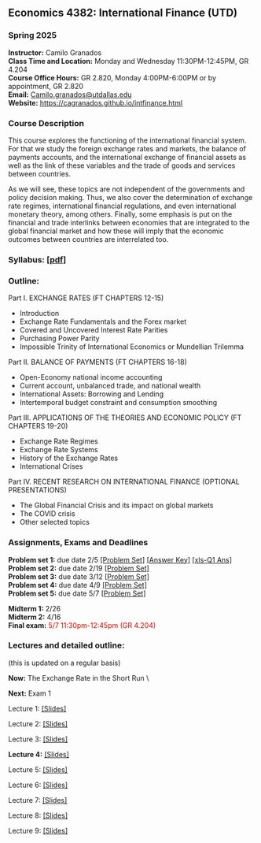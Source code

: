 ## Economics 4382: International Finance (UTD)
### Spring 2025

**Instructor:** Camilo Granados \
**Class Time and Location:** Monday and Wednesday 11:30PM-12:45PM, GR 4.204 \
**Course Office Hours:** GR 2.820, Monday 4:00PM-6:00PM or by appointment, GR 2.820 \
**Email:** Camilo.granados@utdallas.edu \
**Website:** <a href="https://cagranados.github.io/intfinance.html"><u>https://cagranados.github.io/intfinance.html</u></a> 


### Course Description

This course explores the functioning of the international financial system. For that we study the foreign exchange rates and markets, the balance of payments accounts, and the international exchange of financial assets as well as the link of these variables and the trade of goods and services between countries. 

As we will see, these topics are not independent of the governments and policy decision making. Thus, we also cover the determination of exchange rate regimes, international financial regulations, and even international monetary theory, among others. Finally, some emphasis is put on the financial and trade interlinks between economies that are integrated to the global financial market and how these will imply that the economic outcomes between countries are interrelated too.


### Syllabus:  <a href="https://cagranados.github.io/files/intfinspr25/IntFinSpr25_syllabus.pdf"><u>[pdf]</u></a>


### Outline:

Part I. EXCHANGE RATES (FT CHAPTERS 12-15)

-	Introduction
-	Exchange Rate Fundamentals and the Forex market
-	Covered and Uncovered Interest Rate Parities
-	Purchasing Power Parity
-	Impossible Trinity of International Economics or Mundellian Trilemma

Part II. BALANCE OF PAYMENTS (FT CHAPTERS 16-18)

-	Open-Economy national income accounting
-	Current account, unbalanced trade, and national wealth
-	International Assets: Borrowing and Lending
-	Intertemporal budget constraint and consumption smoothing

Part III. APPLICATIONS OF THE THEORIES AND ECONOMIC POLICY (FT CHAPTERS 19-20)

-   Exchange Rate Regimes
-   Exchange Rate Systems
-	History of the Exchange Rates
-	International Crises

Part IV. RECENT RESEARCH ON INTERNATIONAL FINANCE (OPTIONAL PRESENTATIONS)

-	The Global Financial Crisis and its impact on global markets
-	The COVID crisis 
-	Other selected topics

### Assignments, Exams and Deadlines

**Problem set 1:** due date 2/5 <a href="https://cagranados.github.io/files/intfinspr25/ps1_IntFin.pdf"><u>[Problem Set]</u></a> <a href="https://cagranados.github.io/files/intfinspr25/ps1_IntFin_AnsKey.pdf"><u>[Answer Key]</u></a> <a href="https://cagranados.github.io/files/intfinspr25/ExchangeRatesFRED.xls"><u>[xls-Q1 Ans]</u></a> \
**Problem set 2:** due date 2/19 <a href="https://cagranados.github.io/files/intfinspr25/ps2_IntFin.pdf"><u>[Problem Set]</u></a> <!-- <a href="https://cagranados.github.io/files/intfinspr25/ps2_IntFin_AnsKey.pdf"><u>[Answer Key]</u></a> --> \
**Problem set 3:** due date 3/12 <a href="https://cagranados.github.io/files/intfinspr25/ps3_IntFin.pdf"><u>[Problem Set]</u></a> <!-- <a href="https://cagranados.github.io/files/intfinspr25/ps3_IntFin_AnsKey.pdf"><u>[Answer Key]</u></a> --> \
**Problem set 4:** due date 4/9 <a href="https://cagranados.github.io/files/intfinspr254/ps4_IntFin.pdf"><u>[Problem Set]</u></a> <!-- <a href="https://cagranados.github.io/files/intfinspr25/ps4_IntFin_AnsKey.pdf"><u>[Answer Key]</u></a> --> \
**Problem set 5:** due date 5/7 <a href="https://cagranados.github.io/files/intfinspr25/ps5_IntFin.pdf"><u>[Problem Set]</u></a> <!-- <a href="https://cagranados.github.io/files/intfinspr25/ps5_IntFin_AnsKey.pdf"><u>[Answer Key]</u></a> -->

**Midterm 1:** 2/26 <!-- <a href="https://cagranados.github.io/files/intfinspr25/midterm1_IntFin_AnsKey.pdf"><u>[Answer Key]</u></a> --> \
**Midterm 2:** 4/16 <!-- <a href="https://cagranados.github.io/files/intfinspr25/midterm2_IntFin_AnsKey.pdf"><u>[Answer Key]</u></a> --> \
**Final exam:** <font color="scarlet"> 5/7 11:30pm-12:45pm (GR 4.204)</font> <!-- <a href="https://cagranados.github.io/files/intfinspr25/FinalExam_IntFin_AnsKey.pdf"><u>[Answer Key]</u></a>  -->




### Lectures and detailed outline: 
(this is updated on a regular basis)

**Now:** The Exchange Rate in the Short Run \ <!-- Impossible Trinity of International Economics or Mundellian Trilemma -->

**Next:** Exam 1

Lecture 1: <a href="https://cagranados.github.io/files/intfinspr25/L1_part1_Intro.pdf"><u>[Slides]</u></a> 
<!-- <a href="https://cagranados.github.io/files/intfinspr24/L1_part1_Intro_wNotes.pdf"><u>[Annotated Slides]</u></a> -->

Lecture 2: <a href="https://cagranados.github.io/files/intfinspr25/L2_part1_ER.pdf"><u>[Slides]</u></a> 
<!-- <a href="https://cagranados.github.io/files/intfinspr24/L2_part1_ER_wNotes.pdf"><u>[Annotated Slides]</u></a> -->

Lecture 3: <a href="https://cagranados.github.io/files/intfinspr25/L3_part1_ERLongRun.pdf"><u>[Slides]</u></a> 
<!-- <a href="https://cagranados.github.io/files/intfinspr24/L3_part1_ERLongRun_wNotes.pdf"><u>[Annotated Slides]</u></a> -->

**Lecture 4:** <a href="https://cagranados.github.io/files/intfinspr25/L4_part1_ERShortRun.pdf"><u>[Slides]</u></a> 
<!-- <a href="https://cagranados.github.io/files/intfinspr24/L4_part1_ERShortRun_wNotes.pdf"><u>[Annotated Slides]</u></a> --> 

Lecture 5: <a href="https://cagranados.github.io/files/intfinspr25/L5_part2_BOP.pdf"><u>[Slides]</u></a>
<!-- <a href="https://cagranados.github.io/files/intfinspr24/L5_part2_BOP_wNotes.pdf"><u>[Annotated Slides]</u></a> -->

Lecture 6: <a href="https://cagranados.github.io/files/intfinspr25/L6_part2_LRBCandGains.pdf"><u>[Slides]</u></a>
<!-- <a href="https://cagranados.github.io/files/intfinspr24/L6_part2_LRBCandGains_wNotes.pdf"><u>[Annotated Slides]</u></a> -->

Lecture 7: <a href="https://cagranados.github.io/files/intfinspr25/L7_part2_OpenEcPolicySR.pdf"><u>[Slides]</u></a>
<!-- <a href="https://cagranados.github.io/files/intfinspr24/L7_part2_OpenEcPolicySR_wNotes.pdf"><u>[Annotated Slides]</u></a> -->

Lecture 8: <a href="https://cagranados.github.io/files/intfinspr25/L8_part3_FixedAndFloatingER.pdf"><u>[Slides]</u></a>
<!-- <a href="https://cagranados.github.io/files/intfinspr24/L8_part3_FixedAndFloatingER_wNotes.pdf"><u>[Annotated Slides]</u></a> -->

Lecture 9: <a href="https://cagranados.github.io/files/intfinspr25/L9_part3_ERPegs.pdf"><u>[Slides]</u></a>
<!-- <a href="https://cagranados.github.io/files/intfinspr24/L9_part3_ERPegs_wNotes.pdf"><u>[Annotated Slides]</u></a> -->

<!-- Lecture 10: <a href="https://cagranados.github.io/files/intfinspr25/L10_part3_TheEuro.pdf"><u>[Slides]</u></a> -->
<!-- <a href="https://cagranados.github.io/files/intfinspr24/L10_part3_TheEuro_wNotes.pdf"><u>[Annotated Slides]</u></a> -->
